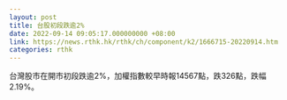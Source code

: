 ```yaml
---
layout: post
title: 台股初段跌逾2%
date: 2022-09-14 09:05:17.000000000 +08:00
link: https://news.rthk.hk/rthk/ch/component/k2/1666715-20220914.htm
categories: rthk
---
```


台灣股市在開市初段跌逾2%，加權指數較早時報14567點，跌326點，跌幅2.19%。
